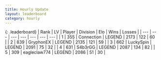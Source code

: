 ```yaml
---
title: Hourly Update
layout: leaderboard
category: hourly
---
```


{: .leaderboard}
| Rank | LV | Player | Division | Elo | Wins | Losses |
| --- | --- | --- | --- | --- | --- | --- |
| <span data-change="0">1</span> | 355 | <span title="ID: 539711">Connection</span> | LEGEND | <span data-change="0">2173</span> | <span data-change="0">122</span> | <span data-change="0">60</span> |
| <span data-change="0">2</span> | 839 | <span title="ID: 315148">GryphonEX</span> | LEGEND | <span data-change="0">2135</span> | <span data-change="0">121</span> | <span data-change="0">59</span> |
| <span data-change="0">3</span> | 662 | <span title="ID: 498412">LuckySpin</span> | LEGEND | <span data-change="0">2091</span> | <span data-change="0">75</span> | <span data-change="0">32</span> |
| <span data-change="0">4</span> | 631 | <span title="ID: 166888">S4b3rGG</span> | LEGEND | <span data-change="0">2087</span> | <span data-change="0">134</span> | <span data-change="0">82</span> |
| <span data-change="0">5</span> | 309 | <span title="ID: 518429">eagleclaw774</span> | LEGEND | <span data-change="0">2086</span> | <span data-change="0">51</span> | <span data-change="0">30</span> |